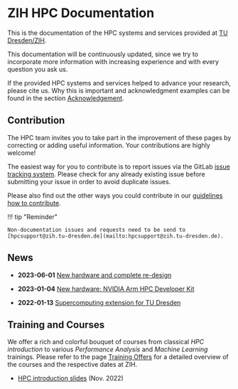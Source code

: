 # ZIH HPC Documentation

This is the documentation of the HPC systems and services provided at
[TU Dresden/ZIH](https://tu-dresden.de/zih/).

This documentation will be continuously updated, since we try
to incorporate more information with increasing experience and with every question you ask us.

If the provided HPC systems and services helped to advance your research, please cite us. Why this
is important and acknowledgment examples can be found in the section
[Acknowledgement](https://doc.zih.tu-dresden.de/application/acknowledgement/).

## Contribution

The HPC team invites you to take part in the improvement of these pages by correcting or adding
useful information. Your contributions are highly welcome!

The easiest way for you to contribute is to report issues via
the GitLab
[issue tracking system](https://gitlab.hrz.tu-chemnitz.de/zih/hpcsupport/hpc-compendium/-/issues).
Please check for any already existing issue before submitting your issue in order to avoid duplicate
issues.

Please also find out the other ways you could contribute in our
[guidelines how to contribute](contrib/howto_contribute.md).

!!! tip "Reminder"

    Non-documentation issues and requests need to be send to
    [hpcsupport@zih.tu-dresden.de](mailto:hpcsupport@zih.tu-dresden.de).

## News

* **2023-06-01** [New hardware and complete re-design](jobs_and_resources/architecture_2023.md)

* **2023-01-04** [New hardware: NVIDIA Arm HPC Developer Kit](jobs_and_resources/arm_hpc_devkit.md)
* **2022-01-13** [Supercomputing extension for TU Dresden](https://tu-dresden.de/zih/die-einrichtung/news/supercomputing-cluster-2022)

## Training and Courses

We offer a rich and colorful bouquet of courses from classical *HPC introduction* to various
*Performance Analysis* and *Machine Learning* trainings. Please refer to the page
[Training Offers](https://tu-dresden.de/zih/hochleistungsrechnen/nhr-training)
for a detailed overview of the courses and the respective dates at ZIH.

* [HPC introduction slides](misc/HPC-Introduction.pdf) (Nov. 2022)

